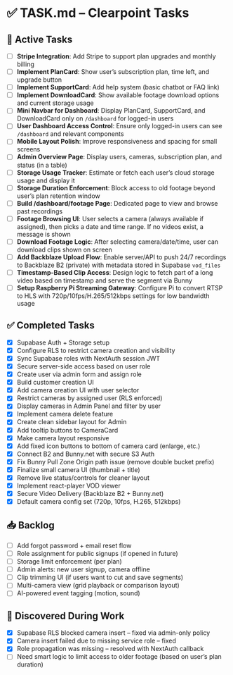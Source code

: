 # ✅ TASK.md – Clearpoint Tasks

## 🔧 Active Tasks

- [ ] **Stripe Integration**: Add Stripe to support plan upgrades and monthly billing
- [ ] **Implement PlanCard**: Show user’s subscription plan, time left, and upgrade button
- [ ] **Implement SupportCard**: Add help system (basic chatbot or FAQ link)
- [ ] **Implement DownloadCard**: Show available footage download options and current storage usage
- [ ] **Mini Navbar for Dashboard**: Display PlanCard, SupportCard, and DownloadCard only on `/dashboard` for logged-in users
- [ ] **User Dashboard Access Control**: Ensure only logged-in users can see `/dashboard` and relevant components
- [ ] **Mobile Layout Polish**: Improve responsiveness and spacing for small screens
- [ ] **Admin Overview Page**: Display users, cameras, subscription plan, and status (in a table)
- [ ] **Storage Usage Tracker**: Estimate or fetch each user’s cloud storage usage and display it
- [ ] **Storage Duration Enforcement**: Block access to old footage beyond user’s plan retention window
- [ ] **Build /dashboard/footage Page**: Dedicated page to view and browse past recordings
- [ ] **Footage Browsing UI**: User selects a camera (always available if assigned), then picks a date and time range. If no videos exist, a message is shown
- [ ] **Download Footage Logic**: After selecting camera/date/time, user can download clips shown on screen
- [ ] **Add Backblaze Upload Flow**: Enable server/API to push 24/7 recordings to Backblaze B2 (private) with metadata stored in Supabase `vod_files`
- [ ] **Timestamp-Based Clip Access**: Design logic to fetch part of a long video based on timestamp and serve the segment via Bunny
- [ ] **Setup Raspberry Pi Streaming Gateway**: Configure Pi to convert RTSP to HLS with 720p/10fps/H.265/512kbps settings for low bandwidth usage

## ✅ Completed Tasks

- [x] Supabase Auth + Storage setup
- [x] Configure RLS to restrict camera creation and visibility
- [x] Sync Supabase roles with NextAuth session JWT
- [x] Secure server-side access based on user role
- [x] Create user via admin form and assign role
- [x] Build customer creation UI
- [x] Add camera creation UI with user selector
- [x] Restrict cameras by assigned user (RLS enforced)
- [x] Display cameras in Admin Panel and filter by user
- [x] Implement camera delete feature
- [x] Create clean sidebar layout for Admin
- [x] Add tooltip buttons to CameraCard
- [x] Make camera layout responsive
- [x] Add fixed icon buttons to bottom of camera card (enlarge, etc.)
- [x] Connect B2 and Bunny.net with secure S3 Auth
- [x] Fix Bunny Pull Zone Origin path issue (remove double bucket prefix)
- [x] Finalize small camera UI (thumbnail + title)
- [x] Remove live status/controls for cleaner layout
- [x] Implement react-player VOD viewer
- [x] Secure Video Delivery (Backblaze B2 + Bunny.net)
- [x] Default camera config set (720p, 10fps, H.265, 512kbps)

## 📥 Backlog

- [ ] Add forgot password + email reset flow
- [ ] Role assignment for public signups (if opened in future)
- [ ] Storage limit enforcement (per plan)
- [ ] Admin alerts: new user signup, camera offline
- [ ] Clip trimming UI (if users want to cut and save segments)
- [ ] Multi-camera view (grid playback or comparison layout)
- [ ] AI-powered event tagging (motion, sound)

## 📌 Discovered During Work

- [x] Supabase RLS blocked camera insert – fixed via admin-only policy
- [x] Camera insert failed due to missing service role – fixed
- [x] Role propagation was missing – resolved with NextAuth callback
- [ ] Need smart logic to limit access to older footage (based on user’s plan duration)
